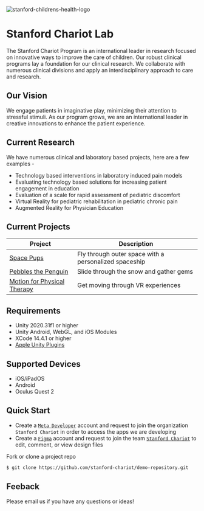 
![stanford-childrens-health-logo](https://github.com/stanford-chariot/.github/assets/31296177/390fb11c-a4cf-42b0-be04-516bb7004561)

# Stanford Chariot Lab

The Stanford Chariot Program is an international leader in research focused on innovative ways to improve the care of children. Our robust clinical programs lay a foundation for our clinical research. We collaborate with numerous clinical divisions and apply an interdisciplinary approach to care and research.

## Our Vision
We engage patients in imaginative play, minimizing their attention to stressful stimuli. As our program grows, we are an international leader in creative innovations to enhance the patient experience.

## Current Research
We have numerous clinical and laboratory based projects, here are a few examples -
  * Technology based interventions in laboratory induced pain models
  * Evaluating technology based solutions for increasing patient engagement in education
  * Evaluation of a scale for rapid assessment of pediatric discomfort
  * Virtual Reality for pediatric rehabilitation in pediatric chronic pain
  * Augmented Reality for Physician Education

## Current Projects
| Project | Description |
| --- | --- |
| [Space Pups](https://github.com/stanford-chariot/space_pups) | Fly through outer space with a personalized spaceship |
| [Pebbles the Penguin]() | Slide through the snow and gather gems |
| [Motion for Physical Therapy](https://github.com/stanford-chariot/motion-vr) | Get moving through VR experiences |

## Requirements
 * Unity 2020.31f1 or higher
 * Unity Android, WebGL, and iOS Modules
 * XCode 14.4.1 or higher
 * [Apple Unity Plugins](https://github.com/apple/unityplugins)

## Supported Devices
 * iOS/iPadOS
 * Android
 * Oculus Quest 2
   
## Quick Start
 * Create a [`Meta Developer`](https://developer.oculus.com/) account and request to join the organization `Stanford Chariot` in order to access the apps we are developing
 * Create a [`Figma`](https://www.figma.com/) account and request to join the team [`Stanford Chariot`](https://www.figma.com/team_invite/redeem/XGTbG6aodg6JZMab3Qjedy) to edit, comment, or view design files

Fork or clone a project repo
```bash
$ git clone https://github.com/stanford-chariot/demo-repository.git
```

## Feeback
Please email us if you have any questions or ideas!
